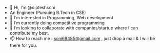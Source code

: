- 👋 Hi, I’m @dipteshsoni
- An Engineer (Pursuing B.Tech in CSE)
- 👀 I’m interested in Programming, Web development
- 🌱 I’m currently doing competitive programming
- 💞️ I’m looking to collaborate with companies/startup where I can contribute my best.
- 📫 How to reach me : soni68485@gmail.com , just drop a mail & I will be there for you.


